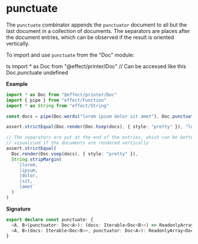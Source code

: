 # punctuate

The `punctuate` combinator appends the `punctuator` document to all but the
last document in a collection of documents. The separators are places after
the document entries, which can be observed if the result is oriented
vertically.

To import and use `punctuate` from the "Doc" module:

ts
import \* as Doc from "@effect/printer/Doc"
// Can be accessed like this
Doc.punctuate
undefined

**Example**

```ts
import * as Doc from "@effect/printer/Doc"
import { pipe } from "effect/Function"
import * as String from "effect/String"

const docs = pipe(Doc.words("lorem ipsum dolor sit amet"), Doc.punctuate(Doc.comma))

assert.strictEqual(Doc.render(Doc.hsep(docs), { style: "pretty" }), "lorem, ipsum, dolor, sit, amet")

// The separators are put at the end of the entries, which can be better
// visualzied if the documents are rendered vertically
assert.strictEqual(
  Doc.render(Doc.vsep(docs), { style: "pretty" }),
  String.stripMargin(
    `|lorem,
     |ipsum,
     |dolor,
     |sit,
     |amet`
  )
)
```

**Signature**

```ts
export declare const punctuate: {
  <A, B>(punctuator: Doc<A>): (docs: Iterable<Doc<B>>) => ReadonlyArray<Doc<A | B>>
  <A, B>(docs: Iterable<Doc<B>>, punctuator: Doc<A>): ReadonlyArray<Doc<A | B>>
}
```
